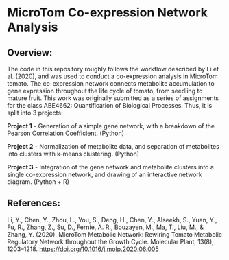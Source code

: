 # MicroTom Co-expression Network Analysis
## Overview:
The code in this repository roughly follows the workflow described by Li et al. (2020), and was used to conduct a co-expression analysis in MicroTom tomato. The co-expression network connects metabolite accumulation to gene expression throughout the life cycle of tomato, from seedling to mature fruit. This work was originally submitted as a series of assignments for the class ABE4662: Quantification of Biological Processes. Thus, it is split into 3 projects:

<b>Project 1</b> - Generation of a simple gene network, with a breakdown of the Pearson Correlation Coefficient. (Python)

<b>Project 2</b> - Normalization of metabolite data, and separation of metabolites into clusters with k-means clustering. (Python)

<b>Project 3</b> - Integration of the gene network and metabolite clusters into a single co-expression network, and drawing of an interactive network diagram. (Python + R)

## References:
Li, Y., Chen, Y., Zhou, L., You, S., Deng, H., Chen, Y., Alseekh, S., Yuan, Y., Fu, R., Zhang, Z., Su, D., Fernie, A. R., Bouzayen, M., Ma, T., Liu, M., & Zhang, Y. (2020). MicroTom Metabolic Network: Rewiring Tomato Metabolic Regulatory Network throughout the Growth Cycle. Molecular Plant, 13(8), 1203–1218. https://doi.org/10.1016/j.molp.2020.06.005